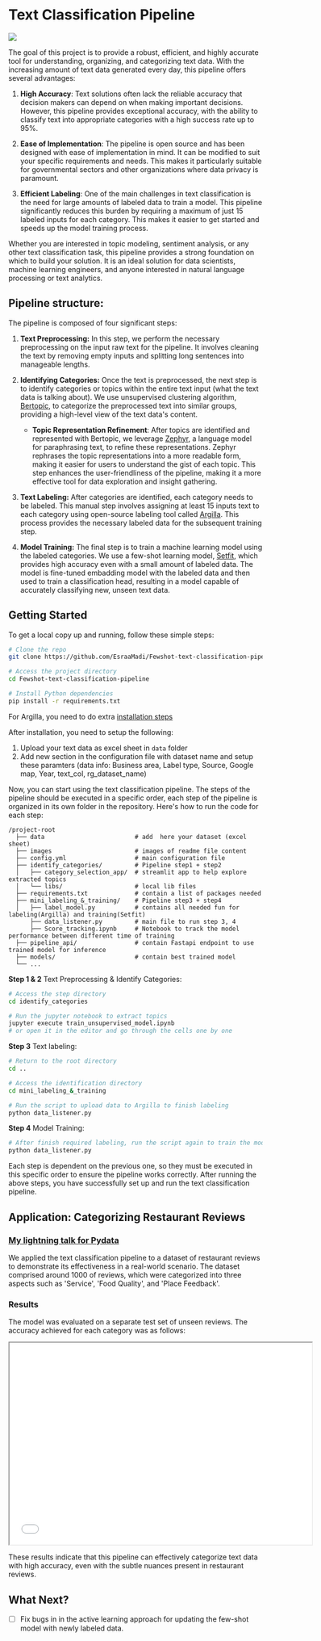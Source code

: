 # Text Classification Pipeline

![](images/pipeline1.png)

The goal of this project is to provide a robust, efficient, and highly accurate tool for understanding, organizing, and categorizing text data. With the increasing amount of text data generated every day, this pipeline offers several advantages:

1. **High Accuracy**: Text solutions often lack the reliable accuracy that decision makers can depend on when making important decisions. However, this pipeline provides exceptional accuracy, with the ability to classify text into appropriate categories with a high success rate up to 95%.

2. **Ease of Implementation**: The pipeline is open source and has been designed with ease of implementation in mind. It can be modified to suit your specific requirements and needs. This makes it particularly suitable for governmental sectors and other organizations where data privacy is paramount.

3. **Efficient Labeling**: One of the main challenges in text classification is the need for large amounts of labeled data to train a model. This pipeline significantly reduces this burden by requiring a maximum of just 15 labeled inputs for each category. This makes it easier to get started and speeds up the model training process.

Whether you are interested in topic modeling, sentiment analysis, or any other text classification task, this pipeline provides a strong foundation on which to build your solution. It is an ideal solution for data scientists, machine learning engineers, and anyone interested in natural language processing or text analytics.

## Pipeline structure:
The pipeline is composed of four significant steps:

1. **Text Preprocessing:** In this step, we perform the necessary preprocessing on the input raw text for the pipeline. It involves cleaning the text by removing empty inputs and splitting long sentences into manageable lengths.

2. **Identifying Categories:** Once the text is preprocessed, the next step is to identify categories or topics within the entire text input (what the text data is talking about). We use unsupervised clustering algorithm, [Bertopic](https://maartengr.github.io/BERTopic/index.html), to categorize the preprocessed text into similar groups, providing a high-level view of the text data's content.
    -  **Topic Representation Refinement**: After topics are identified and represented with Bertopic, we leverage [Zephyr](https://huggingface.co/TheBloke/zephyr-7B-alpha-GGUF), a language model for paraphrasing text, to refine these representations. Zephyr rephrases the topic representations into a more readable form, making it easier for users to understand the gist of each topic. This step enhances the user-friendliness of the pipeline, making it a more effective tool for data exploration and insight gathering.

3. **Text Labeling:** After categories are identified, each category needs to be labeled. This manual step involves assigning at least 15 inputs text to each category using open-source labeling tool called [Argilla](https://argilla.io/). This process provides the necessary labeled data for the subsequent training step.

4. **Model Training:** The final step is to train a machine learning model using the labeled categories. We use a few-shot learning model, [Setfit](https://github.com/huggingface/setfit/tree/main), which provides high accuracy even with a small amount of labeled data. The model is fine-tuned embadding model with the labeled data and then used to train a classification head, resulting in a model capable of accurately classifying new, unseen text data.



## Getting Started

To get a local copy up and running, follow these simple steps:

```bash
# Clone the repo
git clone https://github.com/EsraaMadi/Fewshot-text-classification-pipeline.git

# Access the project directory
cd Fewshot-text-classification-pipeline

# Install Python dependencies
pip install -r requirements.txt
```
For Argilla, you need to do extra [installation steps](https://docs.argilla.io/en/latest/getting_started/installation/deployments/docker_compose.html)

After installation, you need to setup the following:
1. Upload your text data as excel sheet in `data` folder
2. Add new section in the configuration file with dataset name and setup these paramters (data info: Business area, Label type, Source, Google map, Year, text_col, rg_dataset_name)

Now, you can start using the text classification pipeline. The steps of the pipeline should be executed in a specific order, each step of the pipeline is organized in its own folder in the repository. Here's how to run the code for each step:

```plaintext
/project-root
  ├── data                         # add  here your dataset (excel sheet)
  ├── images                       # images of readme file content
  ├── config.yml                   # main configuration file
  ├── identify_categories/         # Pipeline step1 + step2
  │   ├── category_selection_app/  # streamlit app to help explore extracted topics
  │   └── libs/                    # local lib files
  ├── requirements.txt             # contain a list of packages needed
  ├── mini_labeling_&_training/    # Pipeline step3 + step4 
  │   ├── label_model.py           # contains all needed fun for labeling(Argilla) and training(Setfit)
      ├── data_listener.py         # main file to run step 3, 4 
      ├── Score_tracking.ipynb     # Notebook to track the model performance between different time of training
  ├── pipeline_api/                # contain Fastapi endpoint to use trained model for inference
  ├── models/                      # contain best trained model
  └── ...
  ```

**Step 1 & 2** Text Preprocessing & Identify Categories:
```bash
# Access the step directory
cd identify_categories

# Run the jupyter notebook to extract topics
jupyter execute train_unsupervised_model.ipynb
# or open it in the editor and go through the cells one by one
```

**Step 3** Text labeling:
```bash
# Return to the root directory
cd ..

# Access the identification directory
cd mini_labeling_&_training

# Run the script to upload data to Argilla to finish labeling
python data_listener.py
```

**Step 4** Model Training:
```bash
# After finish required labeling, run the script again to train the model
python data_listener.py
```

Each step is dependent on the previous one, so they must be executed in this specific order to ensure the pipeline works correctly. After running the above steps, you have successfully set up and run the text classification pipeline.

## Application: Categorizing Restaurant Reviews 
### [My lightning talk for Pydata](https://data-persentation-app-bqbh7zfuzunhqfffdcbi25.streamlit.app/)

We applied the text classification pipeline to a dataset of restaurant reviews to demonstrate its effectiveness in a real-world scenario. The dataset comprised around 1000 of reviews, which were categorized into three aspects such as 'Service', 'Food Quality', and 'Place Feedback'.

### Results

The model was evaluated on a separate test set of unseen reviews. The accuracy achieved for each category was as follows:

[](images/fig.html)

<iframe src="images/fig.html" width="600" height="400"></iframe>

These results indicate that this pipeline can effectively categorize text data with high accuracy, even with the subtle nuances present in restaurant reviews.

## What Next?
- [ ] Fix bugs in in the active learning approach for updating the few-shot model with newly labeled data.
